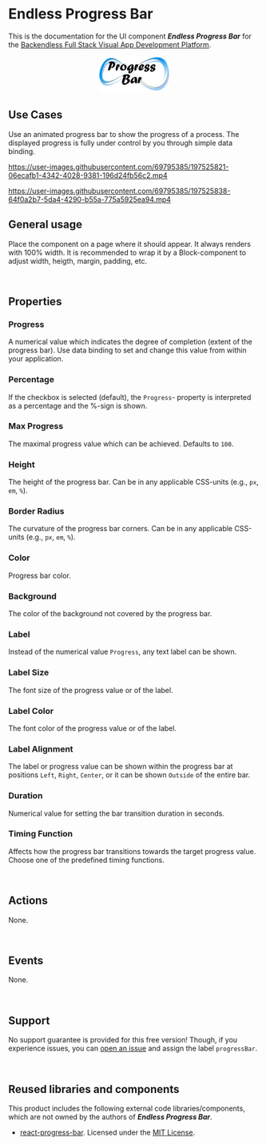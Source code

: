 # Endless Progress Bar


This is the documentation for the UI component ***Endless Progress Bar*** for the [Backendless Full Stack Visual App Development Platform](https://backendless.com).

<center>

![Icon](./assets/IconProgressBar.jpg) 

</center>

## Use Cases
Use an animated progress bar to show the progress of a process. The displayed progress is fully under control by you through simple data binding.

https://user-images.githubusercontent.com/69795385/197525821-06ecafb1-4342-4028-9381-196d24fb56c2.mp4

https://user-images.githubusercontent.com/69795385/197525838-64f0a2b7-5da4-4290-b55a-775a5925ea94.mp4

## General usage
Place the component on a page where it should appear. It always renders with 100% width. It is recommended to wrap it by a Block-component to adjust width, heigth, margin, padding, etc.

<br>

## Properties

### Progress
A numerical value which indicates the degree of completion (extent of the progress bar). Use data binding to set and change this value from within your application.

### Percentage
If the checkbox is selected (default), the ``Progress``- property is interpreted as a percentage and the %-sign is shown. 

### Max Progress
The maximal progress value which can be achieved. Defaults to ``100``.

### Height
The height of the progress bar. Can be in any applicable CSS-units (e.g., ``px``, ``em``, ``%``).

### Border Radius
The curvature of the progress bar corners. Can be in any applicable CSS-units (e.g., ``px``, ``em``, ``%``).

### Color
Progress bar color.

### Background
The color of the background not covered by the progress bar.

### Label
Instead of the numerical value ``Progress``, any text label can be shown.

### Label Size
The font size of the progress value or of the label.

### Label Color
The font color of the progress value or of the label.

### Label Alignment
The label or progress value can be shown within the progress bar at positions ``Left``, ``Right``, ``Center``, or it can be shown ``Outside`` of the entire bar. 

### Duration
Numerical value for setting the bar transition duration in seconds.

### Timing Function
Affects how the progress bar transitions towards the target progress value. Choose one of the predefined timing functions.

<br>

## Actions
None.

<br>

## Events
None.

<br>

## Support
No support guarantee is provided for this free version! Though, if you experience issues, you can [open an issue](https://github.com/klako-web/Endless-Components/issues/new) and assign the label ``progressBar``. 

<br>

## Reused libraries and components
This product includes the following external code libraries/components, which are not owned by the authors of ***Endless Progress Bar***.

- [react-progress-bar](https://github.com/KaterinaLupacheva/react-progress-bar). Licensed under the [MIT License](https://github.com/KaterinaLupacheva/react-progress-bar/blob/master/LICENSE).
